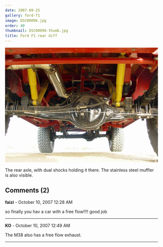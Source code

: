 ```yaml
---
date: 2007-09-25
gallery: ford-f1
image: DSC00096.jpg
order: 40
thumbnail: DSC00096-thumb.jpg
title: Ford F1 rear diff
---
```


![Ford F1 rear diff](./DSC00096.jpg)

The rear axle, with dual shocks holding it there. The stainless steel muffler is also visible.

<div id="comments">

## Comments (2)

**faizi** - October 10, 2007 12:28 AM

so finally you hav a car with a free flow!!!! good job

---

**KO** - October 10, 2007 12:49 AM

The M38 also has a free flow exhaust.

---

</div>